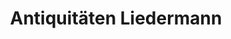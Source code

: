 ---
title: "Antiquitäten Liedermann"
url: /krems-an-der-donau/antiquitaeten-liedermann/
shop: Antiquitäten
---
